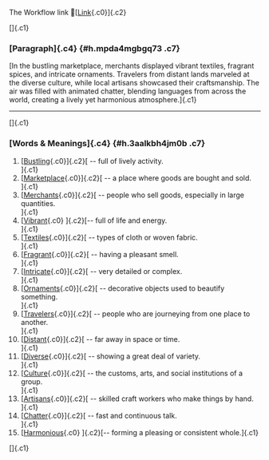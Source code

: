 The Workflow link
👏[[Link](https://www.google.com/url?q=http://www.google.com&sa=D&source=editors&ust=1755909555808951&usg=AOvVaw2uczWz9yjbMlYrIk63YSZC){.c0}]{.c2}

[]{.c1}

### [Paragraph]{.c4} {#h.mpda4mgbgq73 .c7}

[In the bustling marketplace, merchants displayed vibrant textiles,
fragrant spices, and intricate ornaments. Travelers from distant lands
marveled at the diverse culture, while local artisans showcased their
craftsmanship. The air was filled with animated chatter, blending
languages from across the world, creating a lively yet harmonious
atmosphere.]{.c1}

------------------------------------------------------------------------

[]{.c1}

### [Words & Meanings]{.c4} {#h.3aalkbh4jm0b .c7}

1.  [[Bustling](https://www.google.com/url?q=http://www.google.com&sa=D&source=editors&ust=1755909555810057&usg=AOvVaw2DYjVrxQwHkndZAmpDnm01){.c0}]{.c2}[ --
    full of lively activity.\
    ]{.c1}
2.  [[Marketplace](https://www.google.com/url?q=http://www.google.com&sa=D&source=editors&ust=1755909555810267&usg=AOvVaw3rjML_4iX12UwzAgaOVGS6){.c0}]{.c2}[ --
    a place where goods are bought and sold.\
    ]{.c1}
3.  [[Merchants](https://www.google.com/url?q=http://www.google.com&sa=D&source=editors&ust=1755909555810450&usg=AOvVaw0dT_pzqTtOVfgqKqRsKEDw){.c0}]{.c2}[ --
    people who sell goods, especially in large quantities.\
    ]{.c1}
4.  [[Vibrant](https://www.google.com/url?q=http://www.google.com&sa=D&source=editors&ust=1755909555810661&usg=AOvVaw1u6kgUtoZpUJ7Q7uudhmU8){.c0}
    ]{.c2}[-- full of life and energy.\
    ]{.c1}
5.  [[Textiles](https://www.google.com/url?q=http://www.google.com&sa=D&source=editors&ust=1755909555810808&usg=AOvVaw1dHmXfxGoyYtPFdBWLXwwF){.c0}]{.c2}[ --
    types of cloth or woven fabric.\
    ]{.c1}
6.  [[Fragrant](https://www.google.com/url?q=http://www.google.com&sa=D&source=editors&ust=1755909555810963&usg=AOvVaw3wfWXsOXDkUrqj70knq3lP){.c0}]{.c2}[ --
    having a pleasant smell.\
    ]{.c1}
7.  [[Intricate](https://www.google.com/url?q=http://www.google.com&sa=D&source=editors&ust=1755909555811107&usg=AOvVaw0pvuNkUb12SsE7AYZnmCGe){.c0}]{.c2}[ --
    very detailed or complex.\
    ]{.c1}
8.  [[Ornaments](https://www.google.com/url?q=http://www.google.com&sa=D&source=editors&ust=1755909555811273&usg=AOvVaw1cFZCpONYPc3PNmp7GIExV){.c0}]{.c2}[ --
    decorative objects used to beautify something.\
    ]{.c1}
9.  [[Travelers](https://www.google.com/url?q=http://www.google.com&sa=D&source=editors&ust=1755909555811461&usg=AOvVaw35NiD7fKG2Y5TQD8SmMb5y){.c0}]{.c2}[ --
    people who are journeying from one place to another.\
    ]{.c1}
10. [[Distant](https://www.google.com/url?q=http://www.google.com&sa=D&source=editors&ust=1755909555811643&usg=AOvVaw0ND6Hdut06Rep4RnpBm608){.c0}]{.c2}[ --
    far away in space or time.\
    ]{.c1}
11. [[Diverse](https://www.google.com/url?q=http://www.google.com&sa=D&source=editors&ust=1755909555811787&usg=AOvVaw08cEJ8KkWl4uSA9CXOHWAU){.c0}]{.c2}[ --
    showing a great deal of variety.\
    ]{.c1}
12. [[Culture](https://www.google.com/url?q=http://www.google.com&sa=D&source=editors&ust=1755909555811944&usg=AOvVaw3dktHwU6749t1Q01HjMpgD){.c0}]{.c2}[ --
    the customs, arts, and social institutions of a group.\
    ]{.c1}
13. [[Artisans](https://www.google.com/url?q=http://www.google.com&sa=D&source=editors&ust=1755909555812128&usg=AOvVaw2C7EfxAuHyGYY8CoE9c3YB){.c0}]{.c2}[ --
    skilled craft workers who make things by hand.\
    ]{.c1}
14. [[Chatter](https://www.google.com/url?q=http://www.google.com&sa=D&source=editors&ust=1755909555812301&usg=AOvVaw2nOaFnqG4-SBe4r3mW5ZMi){.c0}]{.c2}[ --
    fast and continuous talk.\
    ]{.c1}
15. [[Harmonious](https://www.google.com/url?q=http://www.google.com&sa=D&source=editors&ust=1755909555812459&usg=AOvVaw03EKVhbDZaguVNOXjK58GC){.c0}
    ]{.c2}[-- forming a pleasing or consistent whole.]{.c1}

[]{.c1}
